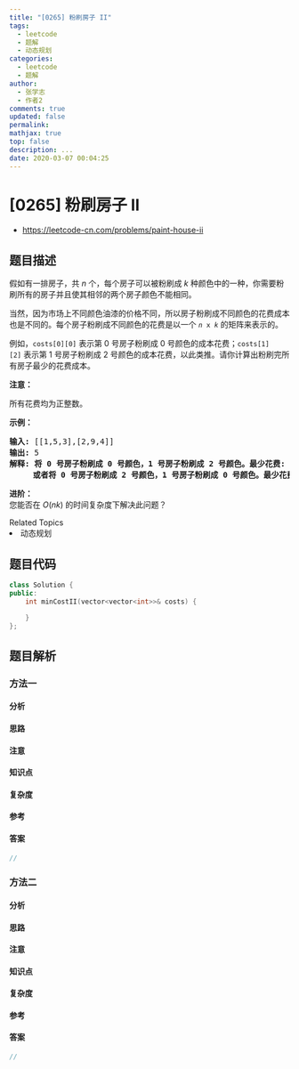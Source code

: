 ```yaml
---
title: "[0265] 粉刷房子 II"
tags:
  - leetcode
  - 题解
  - 动态规划
categories:
  - leetcode
  - 题解
author:
  - 张学志
  - 作者2
comments: true
updated: false
permalink:
mathjax: true
top: false
description: ...
date: 2020-03-07 00:04:25
---
```



# [0265] 粉刷房子 II
* https://leetcode-cn.com/problems/paint-house-ii


## 题目描述

<p>假如有一排房子，共 <em>n</em> 个，每个房子可以被粉刷成 <em>k</em>&nbsp;种颜色中的一种，你需要粉刷所有的房子并且使其相邻的两个房子颜色不能相同。</p>

<p>当然，因为市场上不同颜色油漆的价格不同，所以房子粉刷成不同颜色的花费成本也是不同的。每个房子粉刷成不同颜色的花费是以一个 <code><em>n</em> x <em>k</em></code> 的矩阵来表示的。</p>

<p>例如，<code>costs[0][0]</code> 表示第 0 号房子粉刷成 0 号颜色的成本花费；<code>costs[1][2]</code>&nbsp;表示第 1 号房子粉刷成 2 号颜色的成本花费，以此类推。请你计算出粉刷完所有房子最少的花费成本。</p>

<p><strong>注意：</strong></p>

<p>所有花费均为正整数。</p>

<p><strong>示例：</strong></p>

<pre><strong>输入: </strong>[[1,5,3],[2,9,4]]
<strong>输出: </strong>5
<strong>解释: 将 0 号房子粉刷成 0 号颜色，1 号房子粉刷成 2 号颜色。最少花费: </strong>1 + 4 = 5; 
&nbsp;    <strong>或者将 0 号房子粉刷成 2 号颜色，1 号房子粉刷成 0 号颜色。最少花费: </strong>3 + 2 = 5. 
</pre>

<p><strong>进阶：</strong><br>
您能否在&nbsp;<em>O</em>(<em>nk</em>) 的时间复杂度下解决此问题？</p>
<div><div>Related Topics</div><div><li>动态规划</li></div></div>


## 题目代码

```cpp
class Solution {
public:
    int minCostII(vector<vector<int>>& costs) {

    }
};
```


## 题目解析


### 方法一

#### 分析

#### 思路

#### 注意

#### 知识点

#### 复杂度

#### 参考

#### 答案

```cpp
//
```


### 方法二

#### 分析

#### 思路

#### 注意

#### 知识点

#### 复杂度

#### 参考

#### 答案

```cpp
//
```


